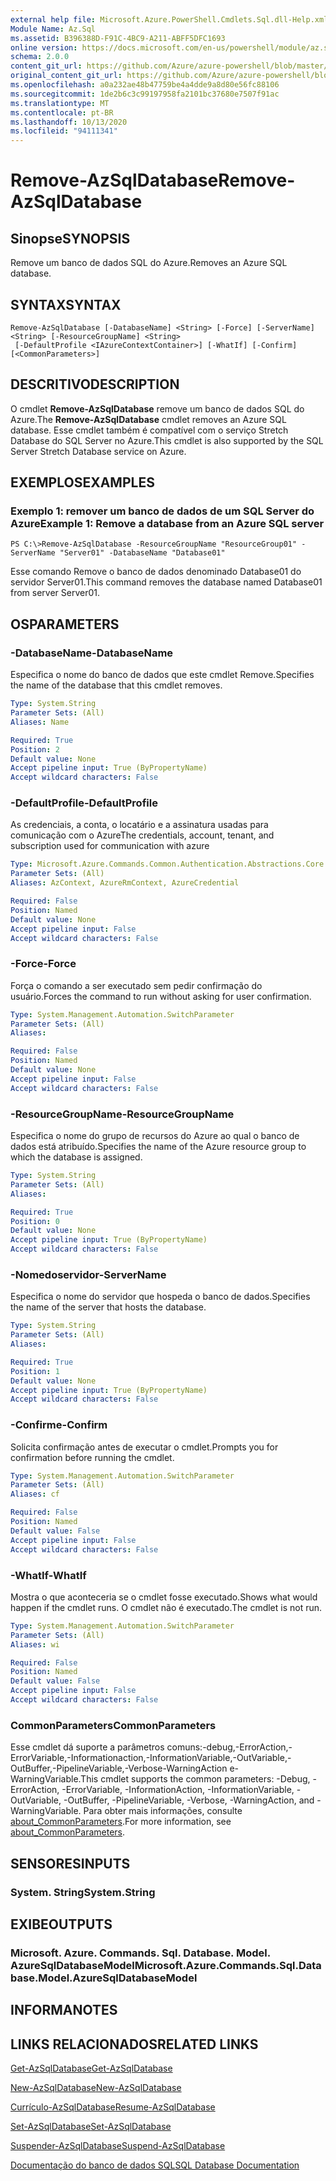 ```yaml
---
external help file: Microsoft.Azure.PowerShell.Cmdlets.Sql.dll-Help.xml
Module Name: Az.Sql
ms.assetid: B396388D-F91C-4BC9-A211-ABFF5DFC1693
online version: https://docs.microsoft.com/en-us/powershell/module/az.sql/remove-azsqldatabase
schema: 2.0.0
content_git_url: https://github.com/Azure/azure-powershell/blob/master/src/Sql/Sql/help/Remove-AzSqlDatabase.md
original_content_git_url: https://github.com/Azure/azure-powershell/blob/master/src/Sql/Sql/help/Remove-AzSqlDatabase.md
ms.openlocfilehash: a0a232ae48b47759be4a4dde9a8d80e56fc88106
ms.sourcegitcommit: 1de2b6c3c99197958fa2101bc37680e7507f91ac
ms.translationtype: MT
ms.contentlocale: pt-BR
ms.lasthandoff: 10/13/2020
ms.locfileid: "94111341"
---
```

# <span data-ttu-id="ecba4-101">Remove-AzSqlDatabase</span><span class="sxs-lookup"><span data-stu-id="ecba4-101">Remove-AzSqlDatabase</span></span>

## <span data-ttu-id="ecba4-102">Sinopse</span><span class="sxs-lookup"><span data-stu-id="ecba4-102">SYNOPSIS</span></span>
<span data-ttu-id="ecba4-103">Remove um banco de dados SQL do Azure.</span><span class="sxs-lookup"><span data-stu-id="ecba4-103">Removes an Azure SQL database.</span></span>

## <span data-ttu-id="ecba4-104">SYNTAX</span><span class="sxs-lookup"><span data-stu-id="ecba4-104">SYNTAX</span></span>

```
Remove-AzSqlDatabase [-DatabaseName] <String> [-Force] [-ServerName] <String> [-ResourceGroupName] <String>
 [-DefaultProfile <IAzureContextContainer>] [-WhatIf] [-Confirm] [<CommonParameters>]
```

## <span data-ttu-id="ecba4-105">DESCRITIVO</span><span class="sxs-lookup"><span data-stu-id="ecba4-105">DESCRIPTION</span></span>
<span data-ttu-id="ecba4-106">O cmdlet **Remove-AzSqlDatabase** remove um banco de dados SQL do Azure.</span><span class="sxs-lookup"><span data-stu-id="ecba4-106">The **Remove-AzSqlDatabase** cmdlet removes an Azure SQL database.</span></span>
<span data-ttu-id="ecba4-107">Esse cmdlet também é compatível com o serviço Stretch Database do SQL Server no Azure.</span><span class="sxs-lookup"><span data-stu-id="ecba4-107">This cmdlet is also supported by the SQL Server Stretch Database service on Azure.</span></span>

## <span data-ttu-id="ecba4-108">EXEMPLOS</span><span class="sxs-lookup"><span data-stu-id="ecba4-108">EXAMPLES</span></span>

### <span data-ttu-id="ecba4-109">Exemplo 1: remover um banco de dados de um SQL Server do Azure</span><span class="sxs-lookup"><span data-stu-id="ecba4-109">Example 1: Remove a database from an Azure SQL server</span></span>
```
PS C:\>Remove-AzSqlDatabase -ResourceGroupName "ResourceGroup01" -ServerName "Server01" -DatabaseName "Database01"
```

<span data-ttu-id="ecba4-110">Esse comando Remove o banco de dados denominado Database01 do servidor Server01.</span><span class="sxs-lookup"><span data-stu-id="ecba4-110">This command removes the database named Database01 from server Server01.</span></span>

## <span data-ttu-id="ecba4-111">OS</span><span class="sxs-lookup"><span data-stu-id="ecba4-111">PARAMETERS</span></span>

### <span data-ttu-id="ecba4-112">-DatabaseName</span><span class="sxs-lookup"><span data-stu-id="ecba4-112">-DatabaseName</span></span>
<span data-ttu-id="ecba4-113">Especifica o nome do banco de dados que este cmdlet Remove.</span><span class="sxs-lookup"><span data-stu-id="ecba4-113">Specifies the name of the database that this cmdlet removes.</span></span>

```yaml
Type: System.String
Parameter Sets: (All)
Aliases: Name

Required: True
Position: 2
Default value: None
Accept pipeline input: True (ByPropertyName)
Accept wildcard characters: False
```

### <span data-ttu-id="ecba4-114">-DefaultProfile</span><span class="sxs-lookup"><span data-stu-id="ecba4-114">-DefaultProfile</span></span>
<span data-ttu-id="ecba4-115">As credenciais, a conta, o locatário e a assinatura usadas para comunicação com o Azure</span><span class="sxs-lookup"><span data-stu-id="ecba4-115">The credentials, account, tenant, and subscription used for communication with azure</span></span>

```yaml
Type: Microsoft.Azure.Commands.Common.Authentication.Abstractions.Core.IAzureContextContainer
Parameter Sets: (All)
Aliases: AzContext, AzureRmContext, AzureCredential

Required: False
Position: Named
Default value: None
Accept pipeline input: False
Accept wildcard characters: False
```

### <span data-ttu-id="ecba4-116">-Force</span><span class="sxs-lookup"><span data-stu-id="ecba4-116">-Force</span></span>
<span data-ttu-id="ecba4-117">Força o comando a ser executado sem pedir confirmação do usuário.</span><span class="sxs-lookup"><span data-stu-id="ecba4-117">Forces the command to run without asking for user confirmation.</span></span>

```yaml
Type: System.Management.Automation.SwitchParameter
Parameter Sets: (All)
Aliases:

Required: False
Position: Named
Default value: None
Accept pipeline input: False
Accept wildcard characters: False
```

### <span data-ttu-id="ecba4-118">-ResourceGroupName</span><span class="sxs-lookup"><span data-stu-id="ecba4-118">-ResourceGroupName</span></span>
<span data-ttu-id="ecba4-119">Especifica o nome do grupo de recursos do Azure ao qual o banco de dados está atribuído.</span><span class="sxs-lookup"><span data-stu-id="ecba4-119">Specifies the name of the Azure resource group to which the database is assigned.</span></span>

```yaml
Type: System.String
Parameter Sets: (All)
Aliases:

Required: True
Position: 0
Default value: None
Accept pipeline input: True (ByPropertyName)
Accept wildcard characters: False
```

### <span data-ttu-id="ecba4-120">-Nomedoservidor</span><span class="sxs-lookup"><span data-stu-id="ecba4-120">-ServerName</span></span>
<span data-ttu-id="ecba4-121">Especifica o nome do servidor que hospeda o banco de dados.</span><span class="sxs-lookup"><span data-stu-id="ecba4-121">Specifies the name of the server that hosts the database.</span></span>

```yaml
Type: System.String
Parameter Sets: (All)
Aliases:

Required: True
Position: 1
Default value: None
Accept pipeline input: True (ByPropertyName)
Accept wildcard characters: False
```

### <span data-ttu-id="ecba4-122">-Confirme</span><span class="sxs-lookup"><span data-stu-id="ecba4-122">-Confirm</span></span>
<span data-ttu-id="ecba4-123">Solicita confirmação antes de executar o cmdlet.</span><span class="sxs-lookup"><span data-stu-id="ecba4-123">Prompts you for confirmation before running the cmdlet.</span></span>

```yaml
Type: System.Management.Automation.SwitchParameter
Parameter Sets: (All)
Aliases: cf

Required: False
Position: Named
Default value: False
Accept pipeline input: False
Accept wildcard characters: False
```

### <span data-ttu-id="ecba4-124">-WhatIf</span><span class="sxs-lookup"><span data-stu-id="ecba4-124">-WhatIf</span></span>
<span data-ttu-id="ecba4-125">Mostra o que aconteceria se o cmdlet fosse executado.</span><span class="sxs-lookup"><span data-stu-id="ecba4-125">Shows what would happen if the cmdlet runs.</span></span>
<span data-ttu-id="ecba4-126">O cmdlet não é executado.</span><span class="sxs-lookup"><span data-stu-id="ecba4-126">The cmdlet is not run.</span></span>

```yaml
Type: System.Management.Automation.SwitchParameter
Parameter Sets: (All)
Aliases: wi

Required: False
Position: Named
Default value: False
Accept pipeline input: False
Accept wildcard characters: False
```

### <span data-ttu-id="ecba4-127">CommonParameters</span><span class="sxs-lookup"><span data-stu-id="ecba4-127">CommonParameters</span></span>
<span data-ttu-id="ecba4-128">Esse cmdlet dá suporte a parâmetros comuns:-debug,-ErrorAction,-ErrorVariable,-Informationaction,-InformationVariable,-OutVariable,-OutBuffer,-PipelineVariable,-Verbose-WarningAction e-WarningVariable.</span><span class="sxs-lookup"><span data-stu-id="ecba4-128">This cmdlet supports the common parameters: -Debug, -ErrorAction, -ErrorVariable, -InformationAction, -InformationVariable, -OutVariable, -OutBuffer, -PipelineVariable, -Verbose, -WarningAction, and -WarningVariable.</span></span> <span data-ttu-id="ecba4-129">Para obter mais informações, consulte [about_CommonParameters](http://go.microsoft.com/fwlink/?LinkID=113216).</span><span class="sxs-lookup"><span data-stu-id="ecba4-129">For more information, see [about_CommonParameters](http://go.microsoft.com/fwlink/?LinkID=113216).</span></span>

## <span data-ttu-id="ecba4-130">SENSORES</span><span class="sxs-lookup"><span data-stu-id="ecba4-130">INPUTS</span></span>

### <span data-ttu-id="ecba4-131">System. String</span><span class="sxs-lookup"><span data-stu-id="ecba4-131">System.String</span></span>

## <span data-ttu-id="ecba4-132">EXIBE</span><span class="sxs-lookup"><span data-stu-id="ecba4-132">OUTPUTS</span></span>

### <span data-ttu-id="ecba4-133">Microsoft. Azure. Commands. Sql. Database. Model. AzureSqlDatabaseModel</span><span class="sxs-lookup"><span data-stu-id="ecba4-133">Microsoft.Azure.Commands.Sql.Database.Model.AzureSqlDatabaseModel</span></span>

## <span data-ttu-id="ecba4-134">INFORMA</span><span class="sxs-lookup"><span data-stu-id="ecba4-134">NOTES</span></span>

## <span data-ttu-id="ecba4-135">LINKS RELACIONADOS</span><span class="sxs-lookup"><span data-stu-id="ecba4-135">RELATED LINKS</span></span>

[<span data-ttu-id="ecba4-136">Get-AzSqlDatabase</span><span class="sxs-lookup"><span data-stu-id="ecba4-136">Get-AzSqlDatabase</span></span>](./Get-AzSqlDatabase.md)

[<span data-ttu-id="ecba4-137">New-AzSqlDatabase</span><span class="sxs-lookup"><span data-stu-id="ecba4-137">New-AzSqlDatabase</span></span>](./New-AzSqlDatabase.md)

[<span data-ttu-id="ecba4-138">Currículo-AzSqlDatabase</span><span class="sxs-lookup"><span data-stu-id="ecba4-138">Resume-AzSqlDatabase</span></span>](./Resume-AzSqlDatabase.md)

[<span data-ttu-id="ecba4-139">Set-AzSqlDatabase</span><span class="sxs-lookup"><span data-stu-id="ecba4-139">Set-AzSqlDatabase</span></span>](./Set-AzSqlDatabase.md)

[<span data-ttu-id="ecba4-140">Suspender-AzSqlDatabase</span><span class="sxs-lookup"><span data-stu-id="ecba4-140">Suspend-AzSqlDatabase</span></span>](./Suspend-AzSqlDatabase.md)

[<span data-ttu-id="ecba4-141">Documentação do banco de dados SQL</span><span class="sxs-lookup"><span data-stu-id="ecba4-141">SQL Database Documentation</span></span>](https://docs.microsoft.com/azure/sql-database/)


